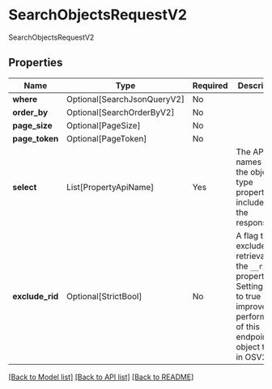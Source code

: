 # SearchObjectsRequestV2

SearchObjectsRequestV2

## Properties
| Name | Type | Required | Description |
| ------------ | ------------- | ------------- | ------------- |
**where** | Optional[SearchJsonQueryV2] | No |  |
**order_by** | Optional[SearchOrderByV2] | No |  |
**page_size** | Optional[PageSize] | No |  |
**page_token** | Optional[PageToken] | No |  |
**select** | List[PropertyApiName] | Yes | The API names of the object type properties to include in the response.  |
**exclude_rid** | Optional[StrictBool] | No | A flag to exclude the retrieval of the `__rid` property. Setting this to true may improve performance of this endpoint for object types in OSV2.  |


[[Back to Model list]](../../README.md#models-v1-link) [[Back to API list]](../../README.md#documentation-for-api-endpoints) [[Back to README]](../../README.md)
